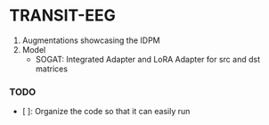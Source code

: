 # TRANSIT-EEG


1. Augmentations showcasing the IDPM
2. Model
    - SOGAT: Integrated Adapter and LoRA Adapter for src and dst matrices

### TODO
- [ ]: Organize the code so that it can easily run
